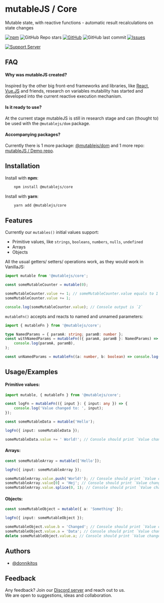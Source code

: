 # mutableJS / Core

Mutable state, with reactive functions - automatic result recalculations on state changes

[![npm](https://img.shields.io/npm/dt/@mutablejs/core?style=for-the-badge)](https://www.npmjs.com/package/@mutablejs/core) ![GitHub Repo stars](https://img.shields.io/github/stars/mutablejs/core?label=GitHub%20Stars&style=for-the-badge) [![GitHub](https://img.shields.io/github/license/mutablejs/core?color=blue&style=for-the-badge)](https://github.com/mutableJS/core/blob/master/LICENSE)
![GitHub last commit](https://img.shields.io/github/last-commit/mutablejs/core?style=for-the-badge) [![Issues](https://img.shields.io/github/issues/mutableJS/core?style=for-the-badge)](https://github.com/mutableJS/core/issues)

[![Support Server](https://img.shields.io/discord/978049671110987856.svg?label=Discord&logo=Discord&colorB=7289da&style=for-the-badge)](https://discord.gg/gNdgy8uS3R)

## FAQ

#### Why was mutableJS created?

Inspired by the other big front-end frameworks and libraries, like [React](https://reactjs.org/), [Vue.JS](https://vuejs.org/) and friends, research
on variables mutability has started and developed into the current reactive execution mechanism.

#### Is it ready to use?

At the current stage mutableJS is still in research stage and can (thought to) be used with the `@mutablejs/dom` package.

#### Accompanying packages?

Currently there is 1 more package: [@mutablejs/dom](https://www.npmjs.com/package/@mutablejs/dom) and 1 more repo: [mutableJS / Demo repo](https://github.com/mutableJS/demo).

## Installation

Install with **npm**:

```bash
    npm install @mutablejs/core
```

Install with **yarn**:

```bash
    yarn add @mutablejs/core
```

## Features

Currently our `mutables()` initial values support:

-   Primitive values, like `strings`, `booleans`, `numbers`, `nulls`, `undefined`
-   Arrays
-   Objects

All the usual getters/ setters/ operations work, as they would work in VanillaJS:

```javascript
import mutable from '@mutablejs/core';

const someMutableCounter = mutable(0);

someMutableCounter.value += 1; // someMutableCounter.value equals to 1
someMutableCounter.value += 1;

console.log(someMutableCounter.value); // Console output is `2`
```

`mutableFn()` accepts and reacts to named and unnamed parameters:

```typescript
import { mutableFn } from '@mutablejs/core';

type NamedParams = { paramA: string; paramB: number };
const withNamedParams = mutableFn(({ paramA, paramB }: NamedParams) =>
	console.log(paramA, paramB),
);

const unNamedParams = mutableFn((a: number, b: boolean) => console.log(a, b));
```

## Usage/Examples

#### Primitive values:

```typescript
import mutable, { mutableFn } from '@mutablejs/core';

const logFn = mutableFn(({ input }: { input: any }) => {
	console.log('Value changed to: ', input);
});

const someMutableData = mutable('Hello');

logFn({ input: someMutableData });

someMutableData.value += ' World!'; // Console should print `Value changed to: Hello World!`
```

#### Arrays:

```typescript
const someMutableArray = mutable(['Hello']);

logFn({ input: someMutableArray });

someMutableArray.value.push('World!'); // Console should print `Value changed to: ['Hello', 'World!']`
someMutableArray.value[0] = 'Hej'; // Console should print `Value changed to: ['Hej', 'World!']`
someMutableArray.value.splice(0, 1); // Console should print `Value changed to: ['World!']`
```

#### Objects:

```typescript
const someMutableObject = mutable({ a: 'Something' });

logFn({ input: someMutableObject });

someMutableObject.value.b = 'Changed'; // Console should print `Value changed to: { a: 'Something', b: 'Changed' }`
someMutableObject.value.a = 'Data'; // Console should print `Value changed to: { a: 'Data', b: 'Changed' }`
delete someMutableObject.value.a; // Console should print `Value changed to: { b: 'Changed' }`
```

## Authors

-   [@donnikitos](https://www.github.com/donnikitos)

## Feedback

Any feedback? Join our [Discord server](https://discord.gg/gNdgy8uS3R) and reach out to us.\
We are open to suggestions, ideas and collaboration.
